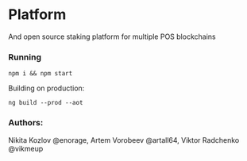 
# Platform
And open source staking platform for multiple POS blockchains 

### Running

```npm i && npm start```

Building on production: 

```ng build --prod --aot```

### Authors: 

Nikita Kozlov @enorage, Artem Vorobeev @artall64, Viktor Radchenko @vikmeup


